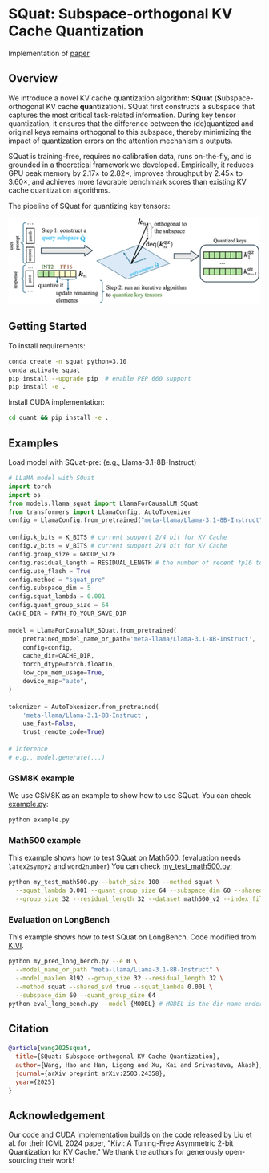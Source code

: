 # SQuat: Subspace-orthogonal KV Cache Quantization

Implementation of [paper](https://arxiv.org/abs/2503.24358)


## Overview

We introduce a novel KV cache quantization algorithm: **SQuat** (**S**ubspace-orthogonal KV cache **qua**n**t**ization). SQuat first constructs a subspace that captures the most critical task-related information. During key tensor quantization, it ensures that the difference between the (de)quantized and original keys remains orthogonal to this subspace, thereby minimizing the impact of quantization errors on the attention mechanism's outputs.

SQuat is training-free, requires no calibration data, runs on-the-fly, and is grounded in a theoretical framework we developed. Empirically, it reduces GPU peak memory by 2.17× to 2.82×, improves throughput by 2.45× to 3.60×, and achieves more favorable benchmark scores than existing KV cache quantization algorithms. 

The pipeline of SQuat for quantizing key tensors:
<p align="center">
<img width="900" src="./img/kvcache.png">
</p>



## Getting Started

To install requirements:

```bash
conda create -n squat python=3.10
conda activate squat
pip install --upgrade pip  # enable PEP 660 support
pip install -e .
```

Install CUDA implementation:

```bash
cd quant && pip install -e .
```

## Examples

Load model with SQuat-pre: (e.g., Llama-3.1-8B-Instruct)

```python
# LLaMA model with SQuat
import torch
import os
from models.llama_squat import LlamaForCausalLM_SQuat
from transformers import LlamaConfig, AutoTokenizer
config = LlamaConfig.from_pretrained("meta-llama/Llama-3.1-8B-Instruct")

config.k_bits = K_BITS # current support 2/4 bit for KV Cache
config.v_bits = V_BITS # current support 2/4 bit for KV Cache
config.group_size = GROUP_SIZE
config.residual_length = RESIDUAL_LENGTH # the number of recent fp16 tokens
config.use_flash = True
config.method = "squat_pre"
config.subspace_dim = 5
config.squat_lambda = 0.001
config.quant_group_size = 64
CACHE_DIR = PATH_TO_YOUR_SAVE_DIR

model = LlamaForCausalLM_SQuat.from_pretrained(
    pretrained_model_name_or_path='meta-llama/Llama-3.1-8B-Instruct',
    config=config,
    cache_dir=CACHE_DIR,
    torch_dtype=torch.float16,
    low_cpu_mem_usage=True,
    device_map="auto",
)

tokenizer = AutoTokenizer.from_pretrained(
    'meta-llama/Llama-3.1-8B-Instruct', 
    use_fast=False, 
    trust_remote_code=True)

# Inference
# e.g., model.generate(...)
```

### GSM8K example
We use GSM8K as an example to show how to use SQuat. You can check [example.py](./example.py):

```bash
python example.py
```

### Math500 example
This example shows how to test SQuat on Math500. (evaluation needs `latex2sympy2` and `word2number`) You can check [my_test_math500.py](./my_test_math500.py):

```bash
python my_test_math500.py --batch_size 100 --method squat \
  --squat_lambda 0.001 --quant_group_size 64 --subspace_dim 60 --shared_svd true \
  --group_size 32 --residual_length 32 --dataset math500_v2 --index_file idx_rand-100_0.txt 
```

### Evaluation on LongBench
This example shows how to test SQuat on LongBench. Code modified from [KIVI](https://github.com/jy-yuan/KIVI).
```bash
python my_pred_long_bench.py --e 0 \
  --model_name_or_path "meta-llama/Llama-3.1-8B-Instruct" \
  --model_maxlen 8192 --group_size 32 --residual_length 32 \
  --method squat --shared_svd true --squat_lambda 0.001 \
  --subspace_dim 60 --quant_group_size 64
python eval_long_bench.py --model {MODEL} # MODEL is the dir name under pred/ Currently it support Llama family model and Mistral model.
```

## Citation

```bibtex
@article{wang2025squat,
  title={SQuat: Subspace-orthogonal KV Cache Quantization},
  author={Wang, Hao and Han, Ligong and Xu, Kai and Srivastava, Akash},
  journal={arXiv preprint arXiv:2503.24358},
  year={2025}
}
```

## Acknowledgement

Our code and CUDA implementation builds on the [code](https://github.com/jy-yuan/KIVI) released by Liu et al. for their ICML 2024 paper, "Kivi: A Tuning-Free Asymmetric 2-bit Quantization for KV Cache." We thank the authors for generously open-sourcing their work!
